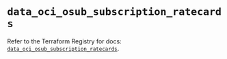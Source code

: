 # `data_oci_osub_subscription_ratecards`

Refer to the Terraform Registry for docs: [`data_oci_osub_subscription_ratecards`](https://registry.terraform.io/providers/hashicorp/oci/7.19.0/docs/data-sources/osub_subscription_ratecards).
